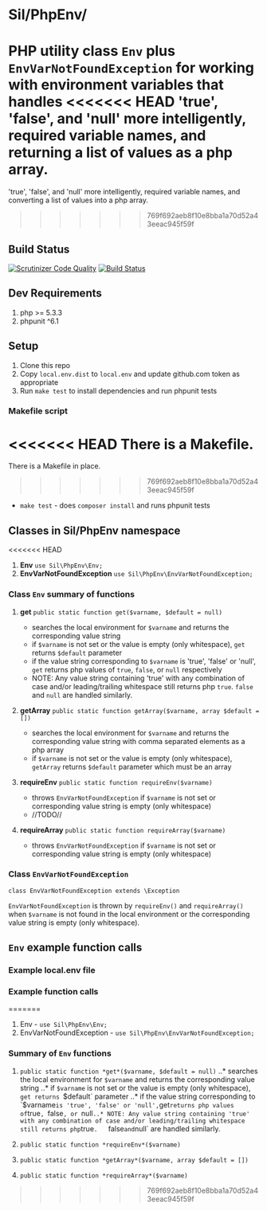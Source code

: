 # Sil/PhpEnv/

PHP utility class `Env` plus `EnvVarNotFoundException` for working with environment variables that handles 
<<<<<<< HEAD
'true', 'false', and 'null' more intelligently, required variable names, and returning a list of values as a php array.
=======
'true', 'false', and 'null' more intelligently, required variable names, and converting a list of values into a php array.
>>>>>>> 769f692aeb8f10e8bba1a70d52a43eeac945f59f

## Build Status

[![Scrutinizer Code Quality](https://scrutinizer-ci.com/g/silinternational/php-env/badges/quality-score.png?b=develop)](https://scrutinizer-ci.com/g/silinternational/php-env/?branch=master)
[![Build Status](https://scrutinizer-ci.com/g/silinternational/php-env/badges/build.png?b=develop)](https://scrutinizer-ci.com/g/silinternational/php-env/build-status/master)

## Dev Requirements

1. php >= 5.3.3
1. phpunit ^6.1

## Setup

1. Clone this repo
1. Copy `local.env.dist` to `local.env` and update github.com token as appropriate
1. Run `make test` to install dependencies and run phpunit tests
   
### Makefile script
<<<<<<< HEAD
There is a Makefile.
=======
There is a Makefile in place.
>>>>>>> 769f692aeb8f10e8bba1a70d52a43eeac945f59f

- `make test` - does `composer install` and runs phpunit tests

## Classes in Sil/PhpEnv namespace

<<<<<<< HEAD
1. __Env__ `use Sil\PhpEnv\Env;`
1. __EnvVarNotFoundException__ `use Sil\PhpEnv\EnvVarNotFoundException;`

### Class `Env` summary of functions

1. __get__ `public static function get($varname, $default = null)`
    * searches the local environment for `$varname` and returns the corresponding value string
    * if `$varname` is not set or the value is empty (only whitespace), `get` returns `$default` parameter
    * if the value string corresponding to `$varname` is 'true', 'false' or 'null', `get` returns 
php values of `true`, `false`, or `null` respectively
    * NOTE: Any value string containing 'true' with any combination of case and/or leading/trailing whitespace still returns php `true`. 
`false` and `null` are handled similarly.

1. __getArray__ `public static function getArray($varname, array $default = [])`
    * searches the local environment for `$varname` and returns the corresponding value string with comma separated elements as a php array
    * if `$varname` is not set or the value is empty (only whitespace), `getArray` returns `$default` parameter which must be an array

1. __requireEnv__ `public static function requireEnv($varname)`
    * throws `EnvVarNotFoundException` if `$varname` is not set or corresponding value string is empty (only whitespace)
    * //TODO//

1. __requireArray__ `public static function requireArray($varname)`
    * throws `EnvVarNotFoundException` if `$varname` is not set or corresponding value string is empty (only whitespace)

### Class `EnvVarNotFoundException`

`class EnvVarNotFoundException extends \Exception`

`EnvVarNotFoundException` is thrown by `requireEnv()` and `requireArray()` when `$varname` is not found in the local
environment or the corresponding value string is empty (only whitespace).

## `Env` example function calls

### Example local.env file

### Example function calls
=======
1. Env - `use Sil\PhpEnv\Env;`
1. EnvVarNotFoundException - `use Sil\PhpEnv\EnvVarNotFoundException;`

### Summary of `Env` functions

1. `public static function *get*($varname, $default = null)`
..* searches the local environment for `$varname` and returns the corresponding value string
..* if `$varname` is not set or the value is empty (only whitespace), `get returns `$default` parameter
..* if the value string corresponding to `$varname` is 'true', 'false' or 'null', `get` returns php values of `true`, `false`, or `null`
..* NOTE: Any value string containing 'true' with any combination of case and/or leading/trailing whitespace still returns php `true`.  
`false` and `null` are handled similarly.

1. `public static function *requireEnv*($varname)`

1. `public static function *getArray*($varname, array $default = [])`

1. `public static function *requireArray*($varname)`
>>>>>>> 769f692aeb8f10e8bba1a70d52a43eeac945f59f

